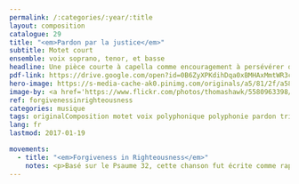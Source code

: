 ```yaml
---
permalink: /:categories/:year/:title
layout: composition
catalogue: 29
title: "<em>Pardon par la justice</em>"
subtitle: Motet court
ensemble: voix soprano, tenor, et basse
headline: Une pièce courte à capella comme encouragement à persévérer dans le Seigneur et surmonter le péché.
pdf-link: https://drive.google.com/open?id=0B6ZyXPKdihDqa0xBMHAxMmtWR3c
hero-image: https://s-media-cache-ak0.pinimg.com/originals/a5/81/2f/a5812f21cce534435c89b89253371f8d.jpg
image-by: <a href='https://www.flickr.com/photos/thomashawk/5580963398/in/photolist-9vaTYS-dUY3bQ-aQx4op-yRNaGs-kT3Rr7-kT3NxS-yRNf6Y-s46Z1y-wWPJmQ-kT2eHg-rPK5ff-kT24yD-kT2akD-kT1Cpv-qzQZBc-zweZAu-rwUJqZ-53uaUo-qvr5y-8FH3DA-ad9iNq-91S7Ey-8Qcmbr-5WdGS3-e5v2Jg-e5AFzQ-qCvH2G-8ej7Gj-JW2sQ-e5v474-7yuPBd-gQFUD-8Drmqh-fBHK7A-qxmhoG-9ErYFo-eD4YUL-7UfG4U-nRe8kq-f591H9-dYzqUZ-rmrmfV-c1C3rb-8dKerm-oV7tHR-a21HtQ-aYfzBZ-bbnZvk-dBjE43-iQh3Hd' target='_new'>Whose God</a> par <a href='https://www.flickr.com/photos/thomashawk/' target='_new' >Thomas Hawk</a> under <a href='https://creativecommons.org/licenses/by-nc/2.0/' target='_new'>Attribution-NonCommercial 2.0 Generic</a>
ref: forgivenessinrighteousness
categories: musique
tags: originalComposition motet voix polyphonique polyphonie pardon trio
lang: fr
lastmod: 2017-01-19

movements:
  - title: "<em>Forgiveness in Righteousness</em>"
    notes: <p>Basé sur le Psaume 32, cette chanson fut écrite comme rappel à rechercher toujours le pardon du Seigneur et à y prendre joie. Cette composition a été composée à l'origine pour l'église du campus à Pensacola Christian College.</p>
---
```

